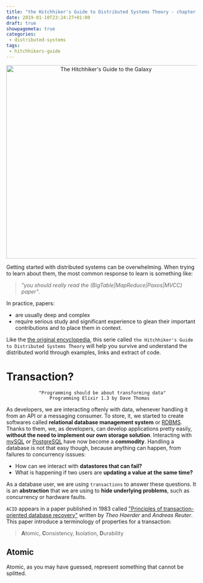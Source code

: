 ```yaml
---
title: "the Hitchhiker's Guide to Distributed Systems Theory - chapter 1: ACID transactions"
date: 2019-01-10T23:24:27+01:00
draft: true
showpagemeta: true
categories:
 - distributed-systems
tags:
 - hitchhikers-guide
---
```


<p align="center">
<a title="nclm [CC0 or OFL (http://scripts.sil.org/cms/scripts/page.php?item_id=OFL_web)], from Wikimedia Commons" href="https://commons.wikimedia.org/wiki/File:The_Hitchhiker%27s_Guide_to_the_Galaxy.svg"><img width="512" alt="The Hitchhiker&#039;s Guide to the Galaxy" src="/posts/distributed-theory-1-acid/images/dontpanic.png"/></a>
</p>

Getting started with distributed systems can be overwhelming. When trying to learn about them, the most common response to learn is something like:

> *"you should really read the (BigTable|MapReduce|Paxos|MVCC) paper"*.

In practice, papers:

* are usually deep and complex
* require serious study and significant experience to glean their important contributions and to place them in context.

Like the [the original encyclopedia](https://en.wikipedia.org/wiki/The_Hitchhiker%27s_Guide_to_the_Galaxy), this serie called `the Hitchhiker's Guide to Distributed Systems Theory` will help you survive and understand the distributed world through examples, links and extract of code.

# Transaction?

                "Programming should be about transforming data"
                    Programming Elixir 1.3 by Dave Thomas

As developers, we are interacting oftenly with data, whenever handling it from an API or a messaging consumer. To store, it, we started to create softwares called **relational database management system** or [RDBMS](https://en.wikipedia.org/wiki/Relational_database_management_system). Thanks to them, we, as developers, can develop applications pretty easily, **without the need to implement our own storage solution**. Interacting with [mySQL](https://www.mysql.com/) or [PostgreSQL](https://www.postgresql.org/) have now become a **commodity**. Handling a database is not that easy though, because anything can happen, from failures to concurrency isssues:

* How can we interact with **datastores that can fail?**
* What is happening if two users are  **updating a value at the same time?**

 As a database user, we are using `transactions` to answer these questions. It is an **abstraction** that we are using to **hide underlying problems**, such as concurrency or hardware faults.

`ACID` appears in a paper published in 1983 called ["Principles of transaction-oriented database recovery"](https://sites.fas.harvard.edu/~cs265/papers/haerder-1983.pdf) written by *Theo Haerder* and *Andreas Reuter*. This paper introduce a terminology of properties for a transaction:

> **A**tomic, **C**onsistency, **I**solation, **D**urability

## Atomic

Atomic, as you may have guessed, represent something that cannot be splitted. 
